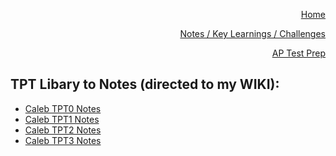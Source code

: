 <p align="right"><a href="https://calebkimsd.github.io/Tri-3-CSA/">Home</a></p>
<p align="right"><a href="https://calebkimsd.github.io/Tri-3-CSA/notes">Notes / Key Learnings / Challenges</a></p>
<p align="right"><a href="https://calebkimsd.github.io/Tri-3-CSA/testprep">AP Test Prep</a></p>


## TPT Libary to Notes (directed to my WIKI): 
- [Caleb TPT0 Notes](https://github.com/calebkimsd/Tri-3-CSA/wiki/Caleb-Kim-Tech-Talk-0-Notes-Key-Learnings)
- [Caleb TPT1 Notes](https://github.com/calebkimsd/Tri-3-CSA/wiki/Caleb-Kim-Tech-Talk-1-Notes-Key-Learnings)
- [Caleb TPT2 Notes](https://github.com/calebkimsd/Tri-3-CSA/wiki/Caleb-Kim-Tech-Talk-2-Notes-Key-Learnings)
- [Caleb TPT3 Notes](https://github.com/calebkimsd/Tri-3-CSA/wiki/Caleb-Kim-Tech-Talk-3-Notes-Key-Learnings)
